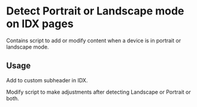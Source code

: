 # Detect Portrait or Landscape mode on IDX pages

Contains script to add or modify content when a device is in portrait or landscape mode.

## Usage

Add to custom subheader in IDX.

Modify script to make adjustments after detecting Landscape or Portrait or both.
